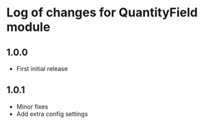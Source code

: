 # Log of changes for QuantityField module

## 1.0.0

* First initial release

## 1.0.1

* Minor fixes
* Add extra config settings
